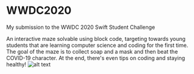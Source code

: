# WWDC2020
My submission to the WWDC 2020 Swift Student Challenge

An interactive maze solvable using block code, targeting towards young students that are learning computer science and coding for the first time. The goal of the maze is to collect soap and a mask and then beat the COVID-19 character. At the end, there's even tips on coding and staying healthy!
![alt text](https://github.com/ashayp22/WWDC2020/blob/master/gameimage.png?raw=true)
